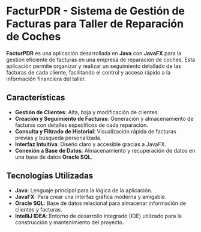 # FacturPDR - Sistema de Gestión de Facturas para Taller de Reparación de Coches

**FacturPDR** es una aplicación desarrollada en **Java** con **JavaFX** para la gestión eficiente de facturas en una empresa de reparación de coches. Esta aplicación permite organizar y realizar un seguimiento detallado de las facturas de cada cliente, facilitando el control y acceso rápido a la información financiera del taller.

## Características

- **Gestión de Clientes**: Alta, baja y modificación de clientes.
- **Creación y Seguimiento de Facturas**: Generación y almacenamiento de facturas con detalles específicos de cada reparación.
- **Consulta y Filtrado de Historial**: Visualización rápida de facturas previas y búsqueda personalizada.
- **Interfaz Intuitiva**: Diseño claro y accesible gracias a JavaFX.
- **Conexión a Base de Datos**: Almacenamiento y recuperación de datos en una base de datos **Oracle SQL**.

## Tecnologías Utilizadas

- **Java**: Lenguaje principal para la lógica de la aplicación.
- **JavaFX**: Para crear una interfaz gráfica moderna y amigable.
- **Oracle SQL**: Base de datos relacional para almacenar información de clientes y facturas.
- **IntelliJ IDEA**: Entorno de desarrollo integrado (IDE) utilizado para la construcción y mantenimiento del proyecto.
